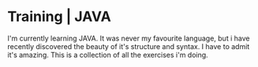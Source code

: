 # Training | JAVA #

I'm currently learning JAVA. It was never my favourite language, but i have recently discovered the beauty of it's structure and syntax. I have to admit it's amazing. This is a collection of all the exercises i'm doing. 